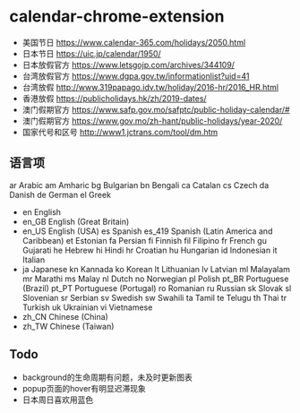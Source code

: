 # calendar-chrome-extension
- 美国节日 https://www.calendar-365.com/holidays/2050.html
- 日本节日 https://uic.jp/calendar/1950/
- 日本放假官方 https://www.letsgojp.com/archives/344109/
- 台湾放假官方 https://www.dgpa.gov.tw/informationlist?uid=41
- 台湾放假 http://www.319papago.idv.tw/holiday/2016-hr/2016_HR.html
- 香港放假 https://publicholidays.hk/zh/2019-dates/
- 澳门假期官方 https://www.safp.gov.mo/safptc/public-holiday-calendar/#
- 澳门假期官方 https://www.gov.mo/zh-hant/public-holidays/year-2020/
- 国家代号和区号 http://www1.jctrans.com/tool/dm.htm


## 语言项
ar	Arabic
am	Amharic
bg	Bulgarian
bn	Bengali
ca	Catalan
cs	Czech
da	Danish
de	German
el	Greek
- en	English
- en_GB	English (Great Britain)
- en_US	English (USA)
es	Spanish
es_419	Spanish (Latin America and Caribbean)
et	Estonian
fa	Persian
fi	Finnish
fil	Filipino
fr	French
gu	Gujarati
he	Hebrew
hi	Hindi
hr	Croatian
hu	Hungarian
id	Indonesian
it	Italian
- ja	Japanese
kn	Kannada
ko	Korean
lt	Lithuanian
lv	Latvian
ml	Malayalam
mr	Marathi
ms	Malay
nl	Dutch
no	Norwegian
pl	Polish
pt_BR	Portuguese (Brazil)
pt_PT	Portuguese (Portugal)
ro	Romanian
ru	Russian
sk	Slovak
sl	Slovenian
sr	Serbian
sv	Swedish
sw	Swahili
ta	Tamil
te	Telugu
th	Thai
tr	Turkish
uk	Ukrainian
vi	Vietnamese
- zh_CN	Chinese (China)
- zh_TW	Chinese (Taiwan)

## Todo
- background的生命周期有问题，未及时更新图表
- popup页面的hover有明显迟滞现象
- 日本周日喜欢用蓝色

